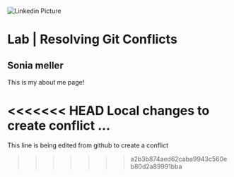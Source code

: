 ![Linkedin Picture](https://www.google.com/url?sa=i&url=https%3A%2F%2Fpt.linkedin.com%2Fin%2Fsoniameller&psig=AOvVaw0B_BZP7Wtf3Wtv9LPYMCYD&ust=1581629325378000&source=images&cd=vfe&ved=0CAIQjRxqFwoTCKDCutH6zOcCFQAAAAAdAAAAABAD)

# Lab | Resolving Git Conflicts

## Sonia meller

This is my about me page!

<<<<<<< HEAD
Local changes to create conflict ...
=======
This line is being edited from github to create a conflict

>>>>>>> a2b3b874aed62caba9943c560eb80d2a89991bba
